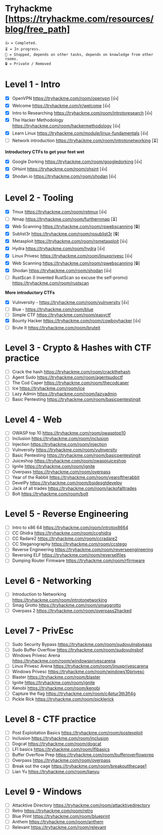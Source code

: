 # Tryhackme [https://tryhackme.com/resources/blog/free_path]

    👍 = Completed.
    ⏳ = In progress.
    🔴 = Stopped, depends on other tasks, depends on knowledge from other rooms.
    🔒 = Private / Removed

# Level 1 - Intro

- [x] OpenVPN https://tryhackme.com/room/openvpn                                                                [👍]
- [x] Welcome https://tryhackme.com/jr/welcome                                                                  [👍]
- [x] Intro to Researching https://tryhackme.com/room/introtoresearch                                           [👍]
- [x] The Hacker Methodology https://tryhackme.com/room/hackermethodology                                       [👍]
- [x] Learn Linux https://tryhackme.com/module/linux-fundamentals                                               [👍]
- [ ] Network introduction https://tryhackme.com/room/introtonetworking                                         [⏳]

**Introductory CTFs to get your feet wet**

- [x] Google Dorking https://tryhackme.com/room/googledorking                                                   [👍]
- [x] OHsint https://tryhackme.com/room/ohsint                                                                  [👍]
- [x] Shodan.io https://tryhackme.com/room/shodan                                                               [👍]

# Level 2 - Tooling
- [x] Tmux https://tryhackme.com/room/rptmux                                                                    [👍]
- [ ] Nmap https://tryhackme.com/room/furthernmap                                                               [⏳]
- [x] Web Scanning https://tryhackme.com/room/rpwebscanning                                                     [🔒]
- [x] Sublist3r https://tryhackme.com/room/rpsublist3r                                                          [🔒]
- [x] Metasploit https://tryhackme.com/room/rpmetasploit                                                        [👍]
- [x] Hydra https://tryhackme.com/room/hydra                                                                    [👍]
- [x] Linux Privesc https://tryhackme.com/room/linuxprivesc                                                     [👍]
- [x] Web Scanning https://tryhackme.com/room/rpwebscanning                                                     [🔒]
- [x] Shodan https://tryhackme.com/room/shodan                                                                  [👍]
- [ ] RustScan (I invented RustScan so excuse the self-promo) https://tryhackme.com/room/rustscan

**More introductory CTFs**
- [x] Vulnversity - https://tryhackme.com/room/vulnversity                                                      [👍]
- [ ] Blue - https://tryhackme.com/room/blue
- [ ] Simple CTF https://tryhackme.com/room/easyctf
- [x] Bounty Hacker https://tryhackme.com/room/cowboyhacker                                                     [👍]
- [ ] Brute It https://tryhackme.com/room/bruteit

# Level 3 - Crypto &amp; Hashes with CTF practice
- [ ] Crack the hash https://tryhackme.com/room/crackthehash
- [ ] Agent Sudo https://tryhackme.com/room/agentsudoctf
- [ ] The Cod Caper https://tryhackme.com/room/thecodcaper
- [ ] Ice https://tryhackme.com/room/ice
- [ ] Lazy Admin https://tryhackme.com/room/lazyadmin
- [ ] Basic Pentesting https://tryhackme.com/room/basicpentestingjt

# Level 4 - Web
- [ ] OWASP top 10 https://tryhackme.com/room/owasptop10
- [ ] Inclusion https://tryhackme.com/room/inclusion
- [ ] Injection https://tryhackme.com/room/injection
- [ ] Vulnversity https://tryhackme.com/room/vulnversity
- [ ] Basic Pentesting https://tryhackme.com/room/basicpentestingjt
- [ ] Juiceshop https://tryhackme.com/room/owaspjuiceshop
- [ ] Ignite https://tryhackme.com/room/ignite
- [ ] Overpass https://tryhackme.com/room/overpass
- [ ] Year of the Rabbit https://tryhackme.com/room/yearoftherabbit
- [ ] DevelPy https://tryhackme.com/room/bsidesgtdevelpy
- [ ] Jack of all trades https://tryhackme.com/room/jackofalltrades
- [ ] Bolt https://tryhackme.com/room/bolt

# Level 5 - Reverse Engineering
- [ ] Intro to x86 64 https://tryhackme.com/room/introtox8664
- [ ] CC Ghidra https://tryhackme.com/room/ccghidra
- [ ] CC Radare2 https://tryhackme.com/room/ccradare2
- [ ] CC Steganography https://tryhackme.com/room/ccstego
- [ ] Reverse Engineering https://tryhackme.com/room/reverseengineering
- [ ] Reversing ELF https://tryhackme.com/room/reverselfiles
- [ ] Dumping Router Firmware https://tryhackme.com/room/rfirmware

# Level 6 - Networking
- [ ] Introduction to Networking https://tryhackme.com/room/introtonetworking
- [ ] Smag Grotto https://tryhackme.com/room/smaggrotto
- [ ] Overpass 2 https://tryhackme.com/room/overpass2hacked

# Level 7 - PrivEsc
- [ ] Sudo Security Bypass https://tryhackme.com/room/sudovulnsbypass
- [ ] Sudo Buffer Overflow https://tryhackme.com/room/sudovulnsbof
- [ ] Windows Privesc Arena https://tryhackme.com/room/windowsprivescarena
- [ ] Linux Privesc Arena https://tryhackme.com/room/linuxprivescarena
- [ ] Windows Privesc https://tryhackme.com/room/windows10privesc
- [ ] Blaster https://tryhackme.com/room/blaster
- [ ] Ignite https://tryhackme.com/room/ignite
- [ ] Kenobi https://tryhackme.com/room/kenobi
- [ ] Capture the flag https://tryhackme.com/room/c4ptur3th3fl4g
- [ ] Pickle Rick https://tryhackme.com/room/picklerick

# Level 8 - CTF practice
- [ ] Post Exploitation Basics https://tryhackme.com/room/postexploit
- [ ] Inclusion https://tryhackme.com/room/inclusion
- [ ] Dogcat https://tryhackme.com/room/dogcat
- [ ] LFI basics https://tryhackme.com/room/lfibasics
- [ ] Buffer Overflow Prep https://tryhackme.com/room/bufferoverflowprep
- [ ] Overpass https://tryhackme.com/room/overpass
- [ ] Break out the cage https://tryhackme.com/room/breakoutthecage1
- [ ] Lian Yu https://tryhackme.com/room/lianyu

# Level 9 - Windows
- [ ] Attacktive Directory https://tryhackme.com/room/attacktivedirectory
- [ ] Retro https://tryhackme.com/room/retro
- [ ] Blue Print https://tryhackme.com/room/blueprint
- [ ] Anthem https://tryhackme.com/room/anthem
- [ ] Relevant https://tryhackme.com/room/relevant
